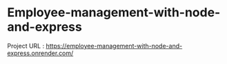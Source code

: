 # Employee-management-with-node-and-express

Project URL : https://employee-management-with-node-and-express.onrender.com/
